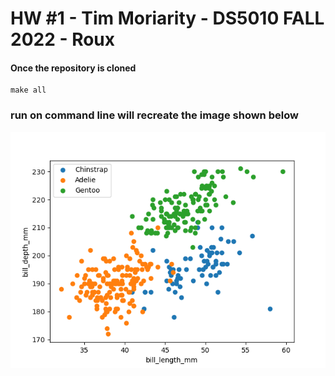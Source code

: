 # HW #1 - Tim Moriarity - DS5010 FALL 2022 - Roux

#### Once the repository is cloned

```
make all
```
### run on command line will recreate the image shown below

![](PenguinScatter.png)